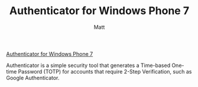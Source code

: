 ﻿---
layout: post
title: Authenticator for Windows Phone 7
author: Matt
permalink: /2011/12/authenticator-for-windows-phone-7/
categories:
  - Projects
tags:
  - windowsphone
format: link
---

[Authenticator for Windows Phone 7][1]

 [1]: http://www.windowsphone.com/en-us/apps/82c12390-0176-43de-916e-5613d17f61a0

Authenticator is a simple security tool that generates a Time-based One-time Password (TOTP) for accounts that require 2-Step Verification, such as Google Authenticator.